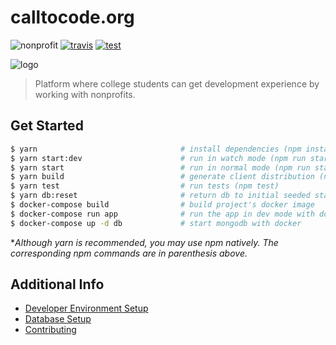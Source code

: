 # calltocode.org

![nonprofit][nonprofit]
[![travis][travis]][travis-url]
[![test][test]][test-url]

![logo][logo]

> Platform where college students can get development experience by working with nonprofits.

## Get Started

```bash
$ yarn                                # install dependencies (npm install)
$ yarn start:dev                      # run in watch mode (npm run start:dev)
$ yarn start                          # run in normal mode (npm run start)
$ yarn build                          # generate client distribution (npm run build)
$ yarn test                           # run tests (npm test)
$ yarn db:reset                       # return db to initial seeded state (npm run db:reset)
$ docker-compose build                # build project's docker image
$ docker-compose run app              # run the app in dev mode with docker
$ docker-compose up -d db             # start mongodb with docker
```
**Although yarn is recommended, you may use npm natively. The corresponding npm commands are in parenthesis above.*

## Additional Info

- [Developer Environment Setup](docs/setup.md)
- [Database Setup](docs/database.md)
- [Contributing](docs/contributing.md)

[nonprofit]: https://img.shields.io/badge/project-nonprofit-ff69b4.svg

[travis]: https://travis-ci.org/CodeForSocialGood/calltocode.org.svg
[travis-url]: https://travis-ci.org/CodeForSocialGood/calltocode.org

[test]: https://img.shields.io/badge/test-calltocode.herokuapp.com-orange.svg
[test-url]: https://calltocode.herokuapp.com/

[logo]: /docs/media/logo.png
